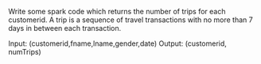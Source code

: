 Write some spark code which returns the number of trips for each customerid. A trip is a sequence of travel transactions with no more than 7 days in between each transaction.

Input: (customerid,fname,lname,gender,date)
Output: (customerid, numTrips)

